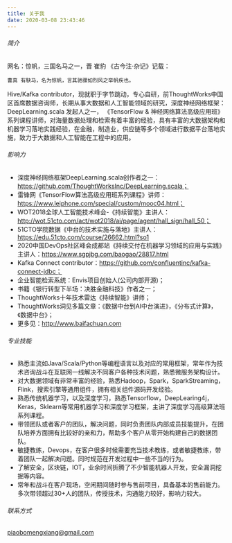```yaml
---
title: 关于我
date: 2020-03-08 23:43:46
---
```


###### 简介
网名：惊帆，三国名马之一，晋 崔豹 《古今注·杂记》记载：

```shell
曹真 有駃马，名为惊帆，言其驰骤如烈风之举帆疾也。
```
Hive/Kafka contributor，现就职于字节跳动，专心自研，前ThoughtWorks中国区首席数据咨询师，长期从事大数据和人工智能领域的研究，深度神经网络框架：DeepLearning.scala 发起人之一， 《TensorFlow & 神经网络算法高级应用班》系列课程讲师，对海量数据处理和检索有着丰富的经验，具有丰富的大数据架构和机器学习落地实践经验，在金融，制造业，供应链等多个领域进行数据平台落地实施，致力于大数据和人工智能在工程中的应用。

###### 影响力

* 深度神经网络框架DeepLearning.scala创作者之一：https://github.com/ThoughtWorksInc/DeepLearning.scala；
* 雷锋网《TensorFlow算法高级应用班系列课程》讲师：https://www.leiphone.com/special/custom/mooc04.html；
* WOT2018全球人工智能技术峰会-《持续智能》主讲人：http://wot.51cto.com/act/wot2018/ai/page/agent/hall_sign/hall_50；
* 51CTO学院数据《中台的技术实施与落地》主讲人：https://edu.51cto.com/course/26662.html?so1
* 2020中国DevOps社区峰会成都站《持续交付在机器学习领域的应用与实践》主讲人：https://www.sgpjbg.com/baogao/28817.html
* Kafka Connect contributor：https://github.com/confluentinc/kafka-connect-jdbc；
* 企业智能检索系统：Envis项目创始人(公司内部开源)；
* 书籍《银行转型下半场：决胜金融科技》作者之一；
* ThoughtWorks十年技术雷达《持续智能》讲师；
* ThoughtWorks洞见多篇文章：《数据中台到AI中台演进》，《分布式计算》，《数据中台》；
* 更多见：http://www.baifachuan.com

###### 专业技能

* 熟悉主流如Java/Scala/Python等编程语言以及对应的常用框架，常年作为技术咨询战斗在互联网一线解决不同客户各种技术问题，熟悉微服务架构设计。
* 对大数据领域有非常丰富的经验，熟悉Hadoop，Spark，SparkStreaming，Flink，搜索引擎等通用组件，拥有相关组件源码开发经验。
* 熟悉传统机器学习，以及深度学习，熟悉Tensorflow，DeepLearing4j，Keras，Sklearn等常用机器学习和深度学习框架，主讲了深度学习高级算法班系列课程。
* 带领团队或者客户的团队，解决问题，同时负责团队内部成员技能提升，在团队培养方面拥有比较好的亲和力，帮助多个客户从零开始构建自己的数据团队。 
* 敏捷教练，Devops，在客户很多时候需要充当技术教练，或者敏捷教练，带着团队一起解决问题。同时规范在开发过程中一些不当的行为。
* 了解安全，区块链，IOT，业余时间折腾了不少智能机器人开发，安全漏洞挖掘等内容。
* 常年和战斗在客户现场，空闲期间随时参与售前项目，具备基本的售前能力。多次带领超过30+人的团队，传授技术，沟通能力较好，影响力较大。

###### 联系方式

piaobomengxiang@gmail.com


